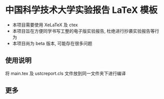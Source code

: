 # 中国科学技术大学实验报告 LaTeX 模板

- 本项目需要使用 XeLaTeX 及 ctex
- 本项目旨在方便同学书写工整的电子版实验报告, 杜绝进行抄袭实验报告等行为
- 本项目尚为 beta 版本, 可能存在很多问题

## 使用说明

将 main.tex 及 ustcreport.cls 文件放到同一文件夹下进行编译

## 更多